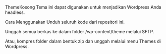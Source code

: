 ThemeKosong
Tema ini dapat digunakan untuk menjadikan Wordpress Anda headless.

Cara Menggunakan
Unduh seluruh kode dari repositori ini.

Unggah semua berkas ke dalam folder /wp-content/theme melalui SFTP.

Atau, kompres folder dalam bentuk zip dan unggah melalui menu Themes di Wordpress.